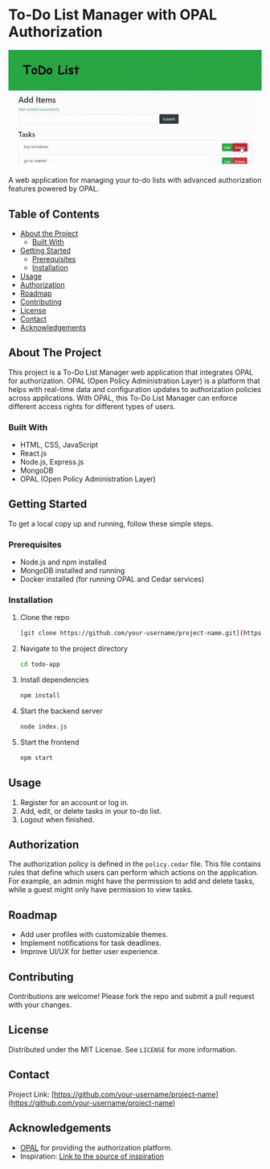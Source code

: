 # To-Do List Manager with OPAL Authorization

![Project Image](./todo-image.jpg)

A web application for managing your to-do lists with advanced authorization features powered by OPAL.

## Table of Contents

- [About the Project](#about-the-project)
  - [Built With](#built-with)
- [Getting Started](#getting-started)
  - [Prerequisites](#prerequisites)
  - [Installation](#installation)
- [Usage](#usage)
- [Authorization](#authorization)
- [Roadmap](#roadmap)
- [Contributing](#contributing)
- [License](#license)
- [Contact](#contact)
- [Acknowledgements](#acknowledgements)

## About The Project

This project is a To-Do List Manager web application that integrates OPAL for authorization. OPAL (Open Policy Administration Layer) is a platform that helps with real-time data and configuration updates to authorization policies across applications. With OPAL, this To-Do List Manager can enforce different access rights for different types of users.

### Built With

- HTML, CSS, JavaScript
- React.js
- Node.js, Express.js
- MongoDB
- OPAL (Open Policy Administration Layer)

## Getting Started

To get a local copy up and running, follow these simple steps.

### Prerequisites

- Node.js and npm installed
- MongoDB installed and running
- Docker installed (for running OPAL and Cedar services)

### Installation

1. Clone the repo
   ```sh
   [git clone https://github.com/your-username/project-name.git](https://github.com/rahulkhandait-sde/todo-app.git)
   ```
2. Navigate to the project directory
   ```sh
   cd todo-app
   ```
3. Install dependencies
   ```sh
   npm install
   ```
4. Start the backend server
   ```sh
   node index.js
   ```
5. Start the frontend
   ```sh
   npm start
   ```

## Usage

1. Register for an account or log in.
2. Add, edit, or delete tasks in your to-do list.
3. Logout when finished.

## Authorization

The authorization policy is defined in the `policy.cedar` file. This file contains rules that define which users can perform which actions on the application. For example, an admin might have the permission to add and delete tasks, while a guest might only have permission to view tasks.

## Roadmap

- Add user profiles with customizable themes.
- Implement notifications for task deadlines.
- Improve UI/UX for better user experience.

## Contributing

Contributions are welcome! Please fork the repo and submit a pull request with your changes.

## License

Distributed under the MIT License. See `LICENSE` for more information.

## Contact

Project Link: [https://github.com/your-username/project-name](https://github.com/your-username/project-name)

## Acknowledgements

- [OPAL](https://github.com/permitio/opal) for providing the authorization platform.
- Inspiration: [Link to the source of inspiration](https://www.example.com)
